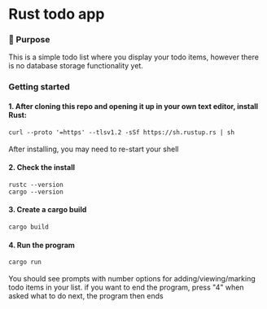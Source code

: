 # Rust todo app

### :round_pushpin: Purpose
This is a simple todo list where you display your todo items, however there is no database storage functionality yet.

### Getting started
#### 1. After cloning this repo and opening it up in your own text editor, install Rust:
`curl --proto '=https' --tlsv1.2 -sSf https://sh.rustup.rs | sh`
<br/>
<br/>
After installing, you may need to re-start your shell

#### 2. Check the install
`rustc --version`</br>
`cargo --version`

#### 3. Create a cargo build
`cargo build`

#### 4. Run the program
`cargo run`
<br/>
<br/>
You should see prompts with number options for adding/viewing/marking todo items in your list. if you want to end the program, press "4" when asked what to do next, the program then ends
